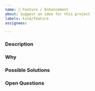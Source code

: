 ```yaml
---
name: 🚀 Feature / Enhancement
about: Suggest an idea for this project
labels: kind/feature
assignees:

---
```


### Description
<!--
What exactly are you suggesting? Is it a particular missing feature? An odd
design choice you think could be improved? This doesn't need to be a concrete,
fully-fledged proposal, but it does need to be clear - it's hard to act on
suggestions that are too vague or generic.
-->

### Why
<!--
Why is this important to you? How would you use it? We need to know what
problems it would solve in the real world and what benefits it would bring, for
both you and other potential users, so we know how we should prioritize it and
so we can see if a better solution might exist.
-->

### Possible Solutions
<!--
Optional: How might this be implemented? This is optional, but it helps us put
the size and cost of the feature into perspective. Simpler features to implement
can often be justified by just being helpful, but big, complex features could
require a massive benefit to pay for their size, scale, and complexity.
-->

### Open Questions
<!--
Optional: What things still need discussed? If there are certain details you
aren't sure about, this could help inform discussion.
-->

